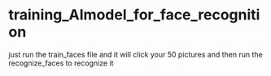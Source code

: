# training_AImodel_for_face_recognition

just run the train_faces file and it will click your 50 pictures and then run the recognize_faces to recognize it
